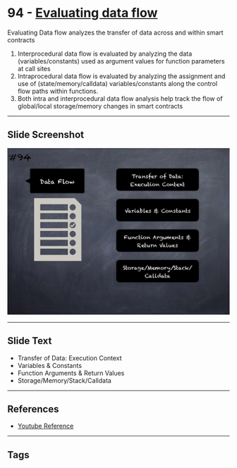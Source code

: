 
# 94 - [Evaluating data flow](./Evaluating%20data%20flow.md)

Evaluating Data flow analyzes the transfer of data across and within smart contracts

1.  Interprocedural data flow is evaluated by analyzing the data (variables/constants) used as argument values for function parameters at call sites
2.  Intraprocedural data flow is evaluated by analyzing the assignment and use of (state/memory/calldata) variables/constants along the control flow paths within functions.
3.  Both intra and interprocedural data flow analysis help track the flow of global/local storage/memory changes in smart contracts
___
## Slide Screenshot
![094.png](../../images/6.Audit%20Techniques%20and%20Tools%20101/094.png)
___
## Slide Text
- Transfer of Data: Execution Context
- Variables & Constants
- Function Arguments & Return Values
- Storage/Memory/Stack/Calldata
___
## References
- [Youtube Reference](https://youtu.be/dgITqd3mkDk?t=1328)
___
## Tags
